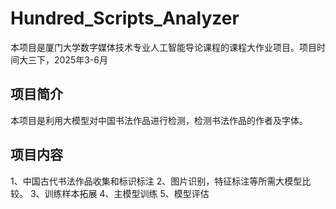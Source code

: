 # Hundred_Scripts_Analyzer
本项目是厦门大学数字媒体技术专业人工智能导论课程的课程大作业项目。项目时间大三下，2025年3-6月

## 项目简介  
本项目是利用大模型对中国书法作品进行检测，检测书法作品的作者及字体。  

## 项目内容  
1、中国古代书法作品收集和标识标注
2、图片识别，特征标注等所需大模型比较。
3、训练样本拓展
4、主模型训练
5、模型评估